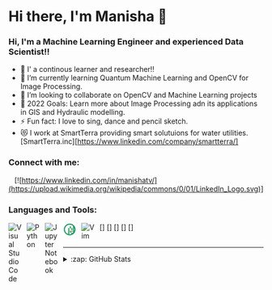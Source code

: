 # Hi there, I'm Manisha 👋 

### Hi, I'm a Machine Learning Engineer and experienced Data Scientist!!

- 🔭 I' a continous learner and researcher!!
- 🌱 I’m currently learning Quantum Machine Learning and OpenCV for Image Processing. 
- 👯 I’m looking to collaborate on OpenCV and Machine Learning projects
- 🥅 2022 Goals: Learn more about Image Processing adn its applications in GIS and Hydraulic modelling.
- ⚡ Fun fact: I love to sing, dance and pencil sketch.
- 😻 I work at SmartTerra providing smart solutuions for water utilities. [SmartTerra.inc][https://www.linkedin.com/company/smartterra/]

### Connect with me:

&nbsp;&nbsp;
[![https://www.linkedin.com/in/manishatv/](https://upload.wikimedia.org/wikipedia/commons/0/01/LinkedIn_Logo.svg)]

### Languages and Tools:

[<img align="left" alt="Visual Studio Code" width="26px" src="https://cdn.jsdelivr.net/gh/devicons/devicon/icons/vscode/vscode-original.svg" style="padding-right:10px;" />]
[<img align="left" alt="Python" width="26px" src="https://staging.python.org/static/community_logos/python-logo-generic.svg" style="padding-right:10px;" />]
[<img align="left" alt="JupyterNotebook" width="26px" src="https://upload.wikimedia.org/wikipedia/commons/3/38/Jupyter_logo.svg" style="padding-right:10px;" />]
[<img align="left" alt="Geopandas" width="26px" src="https://raw.githubusercontent.com/geopandas/geopandas/main/doc/source/_static/logo/geopandas_icon.svg" style="padding-right:10px;" />]
[<img align="left" alt="Vim" width="26px" src="https://upload.wikimedia.org/wikipedia/commons/9/9f/Vimlogo.svg" style="padding-right:10px;" />]
<br />
<br />

---

<details>
  <summary>:zap: GitHub Stats</summary>

  <img align="left" alt="Manisha's stats" src="https://github-readme-stats.vercel.app/api?username=tankasalamanisha&show_icons=true&hide_border=false&title_color=ff652f&icon_color=FFE400&bg_color=09131B&text_color=ffffff&border_color=0c1a25" />

